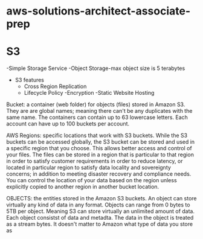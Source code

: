 # aws-solutions-architect-associate-prep
# S3
-Simple Storage Service
-Object Storage-max object size is 5 terabytes
- S3 features
  - Cross Region Replication 
  - Lifecycle Policy
  -Encryption 
  -Static Website Hosting
  
Bucket: a container (web folder) for objects (files) stored in Amazon S3.  They are are global names; meaning there can't be any duplicates with the same name. The containers can contain up to 63 lowercase letters. Each account can have up to 100 buckets per account.

AWS Regions: specific locations that work with S3 buckets. While the S3 buckets can be accessed globally, the S3 bucket can be stored and used in a specific region that you choose. This allows better access and control of your files. The files can be stored in a region that is particular to that region in order to satisfy customer requirements in order to reduce latency, or located in particular region to satisfy data locality and sovereignty concerns; in addition to meeting disaster recovery and compliance needs. You can control the location of your data based on the region unless explicitly copied to another region in another bucket location. 

OBJECTS: the entities stored in the Amazon S3 buckets. An object can store virtually any kind of data in any format. Objects can range from 0 bytes to 5TB per object. Meaning S3 can store virtually an unlimited amount of data. Each object consistst of data and metadta. The data in the object is treated as a stream bytes. It doesn't matter to Amazon what type of data you store as
